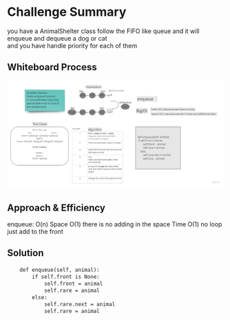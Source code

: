 # Challenge Summary
<!-- Description of the challenge -->
you have a AnimalShelter class follow the FIFO like queue and it will enqueue and dequeue  a dog or cat  
and you have handle priority for each of them

## Whiteboard Process
<!-- Embedded whiteboard image -->
![animalShelter](../images/animalShelter.jpg)

## Approach & Efficiency
<!-- What approach did you take? Why? What is the Big O space/time for this approach? -->
enqueue: O(n) 
Space O(1) there is no adding in the space
Time O(1) no loop just add to the front 

## Solution
<!-- Show how to run your code, and examples of it in action -->

```
    def enqueue(self, animal):
        if self.front is None:
            self.front = animal
            self.rare = animal
        else:
            self.rare.next = animal
            self.rare = animal
```